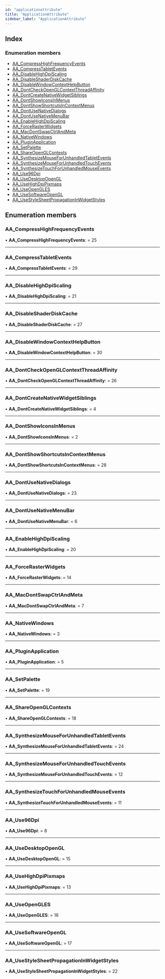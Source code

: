 ```yaml
---
id: "applicationattribute"
title: "ApplicationAttribute"
sidebar_label: "ApplicationAttribute"
---
```


## Index

### Enumeration members

* [AA_CompressHighFrequencyEvents](applicationattribute.md#aa_compresshighfrequencyevents)
* [AA_CompressTabletEvents](applicationattribute.md#aa_compresstabletevents)
* [AA_DisableHighDpiScaling](applicationattribute.md#aa_disablehighdpiscaling)
* [AA_DisableShaderDiskCache](applicationattribute.md#aa_disableshaderdiskcache)
* [AA_DisableWindowContextHelpButton](applicationattribute.md#aa_disablewindowcontexthelpbutton)
* [AA_DontCheckOpenGLContextThreadAffinity](applicationattribute.md#aa_dontcheckopenglcontextthreadaffinity)
* [AA_DontCreateNativeWidgetSiblings](applicationattribute.md#aa_dontcreatenativewidgetsiblings)
* [AA_DontShowIconsInMenus](applicationattribute.md#aa_dontshowiconsinmenus)
* [AA_DontShowShortcutsInContextMenus](applicationattribute.md#aa_dontshowshortcutsincontextmenus)
* [AA_DontUseNativeDialogs](applicationattribute.md#aa_dontusenativedialogs)
* [AA_DontUseNativeMenuBar](applicationattribute.md#aa_dontusenativemenubar)
* [AA_EnableHighDpiScaling](applicationattribute.md#aa_enablehighdpiscaling)
* [AA_ForceRasterWidgets](applicationattribute.md#aa_forcerasterwidgets)
* [AA_MacDontSwapCtrlAndMeta](applicationattribute.md#aa_macdontswapctrlandmeta)
* [AA_NativeWindows](applicationattribute.md#aa_nativewindows)
* [AA_PluginApplication](applicationattribute.md#aa_pluginapplication)
* [AA_SetPalette](applicationattribute.md#aa_setpalette)
* [AA_ShareOpenGLContexts](applicationattribute.md#aa_shareopenglcontexts)
* [AA_SynthesizeMouseForUnhandledTabletEvents](applicationattribute.md#aa_synthesizemouseforunhandledtabletevents)
* [AA_SynthesizeMouseForUnhandledTouchEvents](applicationattribute.md#aa_synthesizemouseforunhandledtouchevents)
* [AA_SynthesizeTouchForUnhandledMouseEvents](applicationattribute.md#aa_synthesizetouchforunhandledmouseevents)
* [AA_Use96Dpi](applicationattribute.md#aa_use96dpi)
* [AA_UseDesktopOpenGL](applicationattribute.md#aa_usedesktopopengl)
* [AA_UseHighDpiPixmaps](applicationattribute.md#aa_usehighdpipixmaps)
* [AA_UseOpenGLES](applicationattribute.md#aa_useopengles)
* [AA_UseSoftwareOpenGL](applicationattribute.md#aa_usesoftwareopengl)
* [AA_UseStyleSheetPropagationInWidgetStyles](applicationattribute.md#aa_usestylesheetpropagationinwidgetstyles)

## Enumeration members

###  AA_CompressHighFrequencyEvents

• **AA_CompressHighFrequencyEvents**: = 25

___

###  AA_CompressTabletEvents

• **AA_CompressTabletEvents**: = 29

___

###  AA_DisableHighDpiScaling

• **AA_DisableHighDpiScaling**: = 21

___

###  AA_DisableShaderDiskCache

• **AA_DisableShaderDiskCache**: = 27

___

###  AA_DisableWindowContextHelpButton

• **AA_DisableWindowContextHelpButton**: = 30

___

###  AA_DontCheckOpenGLContextThreadAffinity

• **AA_DontCheckOpenGLContextThreadAffinity**: = 26

___

###  AA_DontCreateNativeWidgetSiblings

• **AA_DontCreateNativeWidgetSiblings**: = 4

___

###  AA_DontShowIconsInMenus

• **AA_DontShowIconsInMenus**: = 2

___

###  AA_DontShowShortcutsInContextMenus

• **AA_DontShowShortcutsInContextMenus**: = 28

___

###  AA_DontUseNativeDialogs

• **AA_DontUseNativeDialogs**: = 23

___

###  AA_DontUseNativeMenuBar

• **AA_DontUseNativeMenuBar**: = 6

___

###  AA_EnableHighDpiScaling

• **AA_EnableHighDpiScaling**: = 20

___

###  AA_ForceRasterWidgets

• **AA_ForceRasterWidgets**: = 14

___

###  AA_MacDontSwapCtrlAndMeta

• **AA_MacDontSwapCtrlAndMeta**: = 7

___

###  AA_NativeWindows

• **AA_NativeWindows**: = 3

___

###  AA_PluginApplication

• **AA_PluginApplication**: = 5

___

###  AA_SetPalette

• **AA_SetPalette**: = 19

___

###  AA_ShareOpenGLContexts

• **AA_ShareOpenGLContexts**: = 18

___

###  AA_SynthesizeMouseForUnhandledTabletEvents

• **AA_SynthesizeMouseForUnhandledTabletEvents**: = 24

___

###  AA_SynthesizeMouseForUnhandledTouchEvents

• **AA_SynthesizeMouseForUnhandledTouchEvents**: = 12

___

###  AA_SynthesizeTouchForUnhandledMouseEvents

• **AA_SynthesizeTouchForUnhandledMouseEvents**: = 11

___

###  AA_Use96Dpi

• **AA_Use96Dpi**: = 8

___

###  AA_UseDesktopOpenGL

• **AA_UseDesktopOpenGL**: = 15

___

###  AA_UseHighDpiPixmaps

• **AA_UseHighDpiPixmaps**: = 13

___

###  AA_UseOpenGLES

• **AA_UseOpenGLES**: = 16

___

###  AA_UseSoftwareOpenGL

• **AA_UseSoftwareOpenGL**: = 17

___

###  AA_UseStyleSheetPropagationInWidgetStyles

• **AA_UseStyleSheetPropagationInWidgetStyles**: = 22
